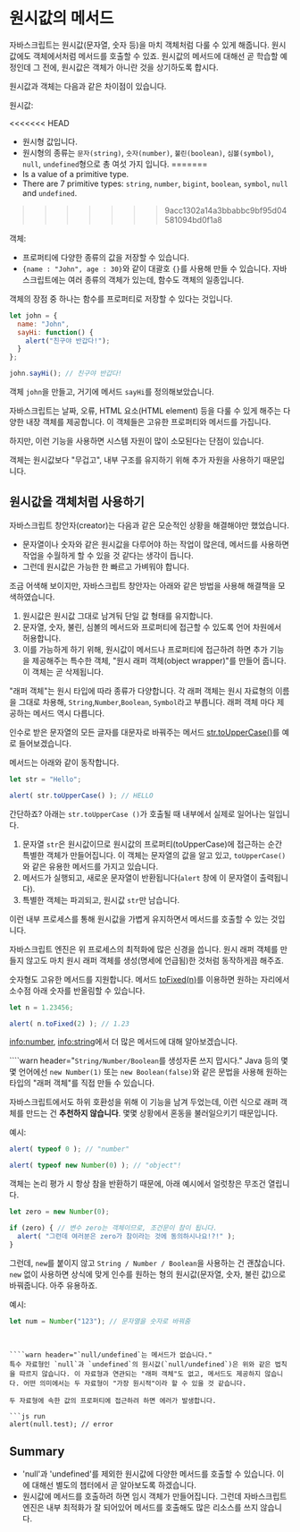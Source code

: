 # 원시값의 메서드

자바스크립트는 원시값(문자열, 숫자 등)을 마치 객체처럼 다룰 수 있게 해줍니다. 원시값에도 객체에서처럼 메서드를 호출할 수 있죠. 원시값의 메서드에 대해선 곧 학습할 예정인데 그 전에, 원시값은 객체가 아니란 것을 상기하도록 합시다.

원시값과 객체는 다음과 같은 차이점이 있습니다.

원시값:

<<<<<<< HEAD
- 원시형 값입니다.
- 원시형의 종류는 `문자(string)`, `숫자(number)`, `불린(boolean)`, `심볼(symbol)`, `null`, `undefined`형으로 총 여섯 가지 입니다.
=======
- Is a value of a primitive type.
- There are 7 primitive types: `string`, `number`, `bigint`, `boolean`, `symbol`, `null` and `undefined`.
>>>>>>> 9acc1302a14a3bbabbc9bf95d04581094bd0f1a8

객체:

- 프로퍼티에 다양한 종류의 값을 저장할 수 있습니다.
- `{name : "John", age : 30}`와 같이 대괄호 `{}`를 사용해 만들 수 있습니다. 자바스크립트에는 여러 종류의 객체가 있는데, 함수도 객체의 일종입니다.

객체의 장점 중 하나는 함수를 프로퍼티로 저장할 수 있다는 것입니다.

```js run
let john = {
  name: "John",
  sayHi: function() {
    alert("친구야 반갑다!");
  }
};

john.sayHi(); // 친구야 반갑다!
```

객체 `john`을 만들고, 거기에 메서드 `sayHi`를 정의해보았습니다.

자바스크립트는 날짜, 오류, HTML 요소(HTML element) 등을 다룰 수 있게 해주는 다양한 내장 객체를 제공합니다. 이 객체들은 고유한 프로퍼티와 메서드를 가집니다.

하지만, 이런 기능을 사용하면 시스템 자원이 많이 소모된다는 단점이 있습니다.

객체는 원시값보다 "무겁고", 내부 구조를 유지하기 위해 추가 자원을 사용하기 때문입니다.

## 원시값을 객체처럼 사용하기

자바스크립트 창안자(creator)는 다음과 같은 모순적인 상황을 해결해야만 했었습니다.

- 문자열이나 숫자와 같은 원시값을 다루어야 하는 작업이 많은데, 메서드를 사용하면 작업을 수월하게 할 수 있을 것 같다는 생각이 듭니다.
- 그런데 원시값은 가능한 한 빠르고 가벼워야 합니다.

조금 어색해 보이지만, 자바스크립트 창안자는 아래와 같은 방법을 사용해 해결책을 모색하였습니다.

1. 원시값은 원시값 그대로 남겨둬 단일 값 형태를 유지합니다.
2. 문자열, 숫자, 불린, 심볼의 메서드와 프로퍼티에 접근할 수 있도록 언어 차원에서 허용합니다.
3. 이를 가능하게 하기 위해, 원시값이 메서드나 프로퍼티에 접근하려 하면 추가 기능을 제공해주는 특수한 객체, "원시 래퍼 객체(object wrapper)"를 만들어 줍니다. 이 객체는 곧 삭제됩니다.

"래퍼 객체"는 원시 타입에 따라 종류가 다양합니다. 각 래퍼 객체는 원시 자료형의 이름을 그대로 차용해, `String`,`Number`,`Boolean`, `Symbol`라고 부릅니다. 래퍼 객체 마다 제공하는 메서드 역시 다릅니다.

인수로 받은 문자열의 모든 글자를 대문자로 바꿔주는 메서드 [str.toUpperCase()](https://developer.mozilla.org/en/docs/Web/JavaScript/Reference/Global_Objects/String/toUpperCase)를 예로 들어보겠습니다.

메서드는 아래와 같이 동작합니다.

```js run
let str = "Hello";

alert( str.toUpperCase() ); // HELLO
```

간단하죠? 아래는 `str.toUpperCase ()`가 호출될 때 내부에서 실제로 일어나는 일입니다.

1. 문자열 `str`은 원시값이므로 원시값의 프로퍼티(toUpperCase)에 접근하는 순간 특별한 객체가 만들어집니다. 이 객체는 문자열의 값을 알고 있고, `toUpperCase()`와 같은 유용한 메서드를 가지고 있습니다.
2. 메서드가 실행되고, 새로운 문자열이 반환됩니다(`alert` 창에 이 문자열이 출력됩니다).
3. 특별한 객체는 파괴되고, 원시값 `str`만 남습니다.

이런 내부 프로세스를 통해 원시값을 가볍게 유지하면서 메서드를 호출할 수 있는 것입니다.

자바스크립트 엔진은 위 프로세스의 최적화에 많은 신경을 씁니다. 원시 래퍼 객체를 만들지 않고도 마치 원시 래퍼 객체를 생성(명세에 언급됨)한 것처럼 동작하게끔 해주죠. 

숫자형도 고유한 메서드를 지원합니다. 메서드 [toFixed(n)](https://developer.mozilla.org/en-US/docs/Web/JavaScript/Reference/Global_Objects/Number/toFixed)를 이용하면 원하는 자리에서 소수점 아래 숫자를 반올림할 수 있습니다. 

```js run
let n = 1.23456;

alert( n.toFixed(2) ); // 1.23
```

<info:number>, <info:string>에서 더 많은 메서드에 대해 알아보겠습니다.


````warn header="`String/Number/Boolean`를 생성자론 쓰지 맙시다."
Java 등의 몇몇 언어에선 `new Number(1)` 또는 `new Boolean(false)`와 같은 문법을 사용해 원하는 타입의 "래퍼 객체"를 직접 만들 수 있습니다. 

자바스크립트에서도 하위 호환성을 위해 이 기능을 남겨 두었는데, 이런 식으로 래퍼 객체를 만드는 건 **추천하지 않습니다**. 몇몇 상황에서 혼동을 불러일으키기 때문입니다.

예시:

```js run
alert( typeof 0 ); // "number"

alert( typeof new Number(0) ); // "object"!
```

객체는 논리 평가 시 항상 참을 반환하기 때문에, 아래 예시에서 얼럿창은 무조건 열립니다.

```js run
let zero = new Number(0);

if (zero) { // 변수 zero는 객체이므로, 조건문이 참이 됩니다.
  alert( "그런데 여러분은 zero가 참이라는 것에 동의하시나요!?!" );
}
```

그런데, `new`를 붙이지 않고 `String / Number / Boolean`을 사용하는 건 괜찮습니다. `new` 없이 사용하면 상식에 맞게 인수를 원하는 형의 원시값(문자열, 숫자, 불린 값)으로 바꿔줍니다. 아주 유용하죠.

예시:
```js
let num = Number("123"); // 문자열을 숫자로 바꿔줌
```
````


````warn header="`null/undefined`는 메서드가 없습니다."
특수 자료형인 `null`과 `undefined`의 원시값(`null/undefined`)은 위와 같은 법칙을 따르지 않습니다. 이 자료형과 연관되는 "래퍼 객체"도 없고, 메서드도 제공하지 않습니다. 어떤 의미에서는 두 자료형이 "가장 원시적"이라 할 수 있을 것 같습니다.

두 자료형에 속한 값의 프로퍼티에 접근하려 하면 에러가 발생합니다.

```js run
alert(null.test); // error
````

## Summary

- 'null'과 'undefined'를 제외한 원시값에 다양한 메서드를 호출할 수 있습니다. 이에 대해선 별도의 챕터에서 곧 알아보도록 하겠습니다.
- 원시값에 메서드를 호출하려 하면 임시 객체가 만들어집니다. 그런데 자바스크립트 엔진은 내부 최적화가 잘 되어있어 메서드를 호출해도 많은 리소스를 쓰지 않습니다.